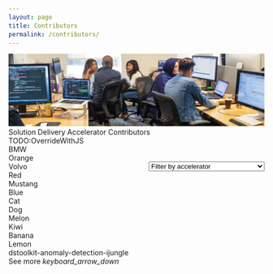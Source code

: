```yaml
---
layout: page
title: Contributors
permalink: /contributors/
---
```


<!-- TODO: Loading the methods to get contributors  -->
<script src="/scripts/script-getcontributors.js" type="text/javascript"></script>

<!--HTML for the Contributors page-->
<div class="container-fluid">
    <img src="/images/contributors/CLO20b_Preeti_team_meeting_002.jpg" alt="team meeting">
    <div class="title">Solution Delivery Accelerator Contributors</div>
    <div class="custom-select" style="margin-top: 50px; float:right">
      <select id="id-filter-accelerators" class="toolkit-select" onchange="if (this.selectedIndex) doSomething();">
        <option value="-1" selected hidden disabled>Filter by accelerator</option>
        <option value="all">All</option>
        <option value="cars">cars</option>
        <option value="dstoolkit-anomaly-detection-ijungle">dstoolkit-anomaly-detection-ijungle</option>
      </select>
    </div>
    <div id="id-contributors-list" class="contributors-list">
        TODO:OverrideWithJS
        <!-- TEMPORARY- The filterable elements. Note that some have multiple class names (this can be used if they belong to multiple categories) -->
        <div class="filterDiv cars">BMW</div>
        <div class="filterDiv colors fruits">Orange</div>
        <div class="filterDiv cars">Volvo</div>
        <div class="filterDiv colors">Red</div>
        <div class="filterDiv cars animals">Mustang</div>
        <div class="filterDiv colors">Blue</div>
        <div class="filterDiv animals">Cat</div>
        <div class="filterDiv animals">Dog</div>
        <div class="filterDiv fruits">Melon</div>
        <div class="filterDiv fruits animals">Kiwi</div>
        <div class="filterDiv fruits">Banana</div>
        <div class="filterDiv fruits">Lemon</div>
        <div class="filterDiv animals dstoolkit-anomaly-detection-ijungle">dstoolkit-anomaly-detection-ijungle</div>
    </div>
    <div class="subtitle borders" style="margin-top:0px">
        <div class="see-more">
            <span>See more</span>
            <i class="material-icons" style="margin-bottom:0px">keyboard_arrow_down</i>
        </div>
    </div>
</div>

<!--TODO: Script to update contributors dynamically-->
<script>
    //static list of repos
    const listRepos = ["dstoolkit-anomaly-detection-ijungle",
        "dstoolkit-classification-solution-accelerator",
        "cai-advanced-processing-service",
        "glue",
        "dstoolkit-mlops-base",
        "dstoolkit-ml-ops-for-databricks",
        "dstoolkit-objectdetection-tensorflow-azureml",
        "verseagility"];



    var logContributorsAdded = [];
    var arrayContributors = [];


//reference: https://gomakethings.com/waiting-for-multiple-all-api-responses-to-complete-with-the-vanilla-js-promise.all-method/#calling-multiple-apis-at-once
Promise.all([
	fetch('https://api.github.com/repos/microsoft/glue/contributors'),
	fetch('https://api.github.com/repos/microsoft/verseagility/contributors')
]).then(function (responses) {
	// Get a JSON object from each of the responses
	return Promise.all(responses.map(function (response) {
        var data = response.json(); //get json of the response
        for (let i in data) {
            var githubAlias = data[i].login;
        
            //add to list of contributors, excluding bot accounts
            if (githubAlias != "dependabot[bot]" && githubAlias != 'microsoft-github-operations[bot]' && githubAlias != 'microsoftopensource')
            {
                var contributorAvatarURL = data[i].avatar_url;

                // // Add a separator between each repo
                // console.log('=========================');
            }
        }


		return response.json(); //add item to the new array
	})); //returns new array
}).then(function (data) {
	// Log the data to the console
	// You would do something with both sets of data here
	console.log(data);
    var array = data;
    console.log(array);
}).catch(function (error) {
	// if there's an error, log it
	console.log(error);
});




    // TODO --  script to filter div elements
    function doSomething() {
        //check what the current selection is
        var filter = document.getElementById("id-filter-accelerators");
        var currentSelection  = filter.options[filter.selectedIndex].value;
        alert("You selected " + currentSelection);
        filterSelection(currentSelection);
        //filter div elements for contributors based on the filter selection
    }
    
    function filterSelection(c) {
        var x, i;
        x = document.getElementsByClassName("filterDiv");
        if (c == "all") c = "";
        // Add the "show" class (display:block) to the filtered elements, and remove the "show" class from the elements that are not selected
        for (i = 0; i < x.length; i++) {
            // w3RemoveClass(x[i], "show");
            x[i].style.display = "none";
            if (x[i].className.indexOf(c) > -1) {
                // w3AddClass(x[i], "show");
                x[i].style.display = "block";
            } 
        }
    }


</script>